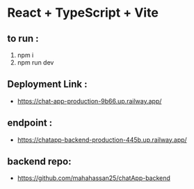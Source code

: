 # React + TypeScript + Vite
## to run :
1) npm i
2) npm run dev
## Deployment Link :
- https://chat-app-production-9b66.up.railway.app/
## endpoint :
- https://chatapp-backend-production-445b.up.railway.app/
## backend repo:
- https://github.com/mahahassan25/chatApp-backend
